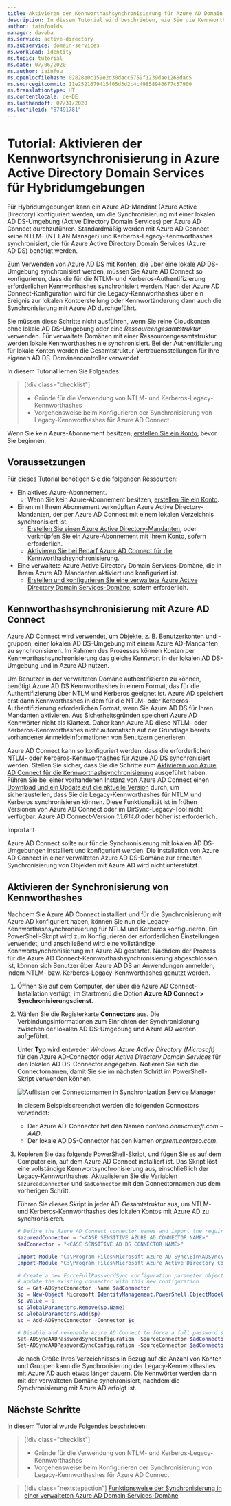```yaml
---
title: Aktivieren der Kennworthashsynchronisierung für Azure AD Domain Services | Microsoft-Dokumentation
description: In diesem Tutorial wird beschrieben, wie Sie die Kennworthashsynchronisierung mit Azure AD Connect in einer per Azure Active Directory Domain Services verwalteten Domäne aktivieren.
author: iainfoulds
manager: daveba
ms.service: active-directory
ms.subservice: domain-services
ms.workload: identity
ms.topic: tutorial
ms.date: 07/06/2020
ms.author: iainfou
ms.openlocfilehash: 02828e0c159e2d30dacc5759f1239dae1268dac5
ms.sourcegitcommit: 11e2521679415f05d3d2c4c49858940677c57900
ms.translationtype: HT
ms.contentlocale: de-DE
ms.lasthandoff: 07/31/2020
ms.locfileid: "87491781"
---
```

# <a name="tutorial-enable-password-synchronization-in-azure-active-directory-domain-services-for-hybrid-environments"></a>Tutorial: Aktivieren der Kennwortsynchronisierung in Azure Active Directory Domain Services für Hybridumgebungen

Für Hybridumgebungen kann ein Azure AD-Mandant (Azure Active Directory) konfiguriert werden, um die Synchronisierung mit einer lokalen AD DS-Umgebung (Active Directory Domain Services) per Azure AD Connect durchzuführen. Standardmäßig werden mit Azure AD Connect keine NTLM- (NT LAN Manager) und Kerberos-Legacy-Kennworthashes synchronisiert, die für Azure Active Directory Domain Services (Azure AD DS) benötigt werden.

Zum Verwenden von Azure AD DS mit Konten, die über eine lokale AD DS-Umgebung synchronisiert werden, müssen Sie Azure AD Connect so konfigurieren, dass die für die NTLM- und Kerberos-Authentifizierung erforderlichen Kennworthashes synchronisiert werden. Nach der Azure AD Connect-Konfiguration wird für die Legacy-Kennworthashes über ein Ereignis zur lokalen Kontoerstellung oder Kennwortänderung dann auch die Synchronisierung mit Azure AD durchgeführt.

Sie müssen diese Schritte nicht ausführen, wenn Sie reine Cloudkonten ohne lokale AD DS-Umgebung oder eine *Ressourcengesamtstruktur* verwenden. Für verwaltete Domänen mit einer Ressourcengesamtstruktur werden lokale Kennworthashes nie synchronisiert. Bei der Authentifizierung für lokale Konten werden die Gesamtstruktur-Vertrauensstellungen für Ihre eigenen AD DS-Domänencontroller verwendet.

In diesem Tutorial lernen Sie Folgendes:

> [!div class="checklist"]
> * Gründe für die Verwendung von NTLM- und Kerberos-Legacy-Kennworthashes
> * Vorgehensweise beim Konfigurieren der Synchronisierung von Legacy-Kennworthashes für Azure AD Connect

Wenn Sie kein Azure-Abonnement besitzen, [erstellen Sie ein Konto](https://azure.microsoft.com/free/?WT.mc_id=A261C142F), bevor Sie beginnen.

## <a name="prerequisites"></a>Voraussetzungen

Für dieses Tutorial benötigen Sie die folgenden Ressourcen:

* Ein aktives Azure-Abonnement.
    * Wenn Sie kein Azure-Abonnement besitzen, [erstellen Sie ein Konto](https://azure.microsoft.com/free/?WT.mc_id=A261C142F).
* Einen mit Ihrem Abonnement verknüpften Azure Active Directory-Mandanten, der per Azure AD Connect mit einem lokalen Verzeichnis synchronisiert ist.
    * [Erstellen Sie einen Azure Active Directory-Mandanten][create-azure-ad-tenant], oder [verknüpfen Sie ein Azure-Abonnement mit Ihrem Konto][associate-azure-ad-tenant], sofern erforderlich.
    * [Aktivieren Sie bei Bedarf Azure AD Connect für die Kennworthashsynchronisierung][enable-azure-ad-connect].
* Eine verwaltete Azure Active Directory Domain Services-Domäne, die in Ihrem Azure AD-Mandanten aktiviert und konfiguriert ist.
    * [Erstellen und konfigurieren Sie eine verwaltete Azure Active Directory Domain Services-Domäne][create-azure-ad-ds-instance], sofern erforderlich.

## <a name="password-hash-synchronization-using-azure-ad-connect"></a>Kennworthashsynchronisierung mit Azure AD Connect

Azure AD Connect wird verwendet, um Objekte, z. B. Benutzerkonten und -gruppen, einer lokalen AD DS-Umgebung mit einem Azure AD-Mandanten zu synchronisieren. Im Rahmen des Prozesses können Konten per Kennworthashsynchronisierung das gleiche Kennwort in der lokalen AD DS-Umgebung und in Azure AD nutzen.

Um Benutzer in der verwalteten Domäne authentifizieren zu können, benötigt Azure AD DS Kennworthashes in einem Format, das für die Authentifizierung über NTLM und Kerberos geeignet ist. Azure AD speichert erst dann Kennworthashes in dem für die NTLM- oder Kerberos-Authentifizierung erforderlichen Format, wenn Sie Azure AD DS für Ihren Mandanten aktivieren. Aus Sicherheitsgründen speichert Azure AD Kennwörter nicht als Klartext. Daher kann Azure AD diese NTLM- oder Kerberos-Kennworthashes nicht automatisch auf der Grundlage bereits vorhandener Anmeldeinformationen von Benutzern generieren.

Azure AD Connect kann so konfiguriert werden, dass die erforderlichen NTLM- oder Kerberos-Kennworthashes für Azure AD DS synchronisiert werden. Stellen Sie sicher, dass Sie die Schritte zum [Aktivieren von Azure AD Connect für die Kennworthashsynchronisierung][enable-azure-ad-connect] ausgeführt haben. Führen Sie bei einer vorhandenen Instanz von Azure AD Connect einen [Download und ein Update auf die aktuelle Version][azure-ad-connect-download] durch, um sicherzustellen, dass Sie die Legacy-Kennworthashes für NTLM und Kerberos synchronisieren können. Diese Funktionalität ist in frühen Versionen von Azure AD Connect oder im DirSync-Legacy-Tool nicht verfügbar. Azure AD Connect-Version *1.1.614.0* oder höher ist erforderlich.

> [!IMPORTANT]
> Azure AD Connect sollte nur für die Synchronisierung mit lokalen AD DS-Umgebungen installiert und konfiguriert werden. Die Installation von Azure AD Connect in einer verwalteten Azure AD DS-Domäne zur erneuten Synchronisierung von Objekten mit Azure AD wird nicht unterstützt.

## <a name="enable-synchronization-of-password-hashes"></a>Aktivieren der Synchronisierung von Kennworthashes

Nachdem Sie Azure AD Connect installiert und für die Synchronisierung mit Azure AD konfiguriert haben, können Sie nun die Legacy-Kennworthashsynchronisierung für NTLM und Kerberos konfigurieren. Ein PowerShell-Skript wird zum Konfigurieren der erforderlichen Einstellungen verwendet, und anschließend wird eine vollständige Kennwortsynchronisierung mit Azure AD gestartet. Nachdem der Prozess für die Azure AD Connect-Kennworthashsynchronisierung abgeschlossen ist, können sich Benutzer über Azure AD DS an Anwendungen anmelden, indem NTLM- bzw. Kerberos-Legacy-Kennworthashes genutzt werden.

1. Öffnen Sie auf dem Computer, der über die Azure AD Connect-Installation verfügt, im Startmenü die Option **Azure AD Connect > Synchronisierungsdienst**.
1. Wählen Sie die Registerkarte **Connectors** aus. Die Verbindungsinformationen zum Einrichten der Synchronisierung zwischen der lokalen AD DS-Umgebung und Azure AD werden aufgeführt.

    Unter **Typ** wird entweder *Windows Azure Active Directory (Microsoft)* für den Azure AD-Connector oder *Active Directory Domain Services* für den lokalen AD DS-Connector angegeben. Notieren Sie sich die Connectornamen, damit Sie sie im nächsten Schritt im PowerShell-Skript verwenden können.

    ![Auflisten der Connectornamen in Synchronization Service Manager](media/tutorial-configure-password-hash-sync/service-sync-manager.png)

    In diesem Beispielscreenshot werden die folgenden Connectors verwendet:

    * Der Azure AD-Connector hat den Namen *contoso.onmicrosoft.com – AAD*.
    * Der lokale AD DS-Connector hat den Namen *onprem.contoso.com*.

1. Kopieren Sie das folgende PowerShell-Skript, und fügen Sie es auf dem Computer ein, auf dem Azure AD Connect installiert ist. Das Skript löst eine vollständige Kennwortsynchronisierung aus, einschließlich der Legacy-Kennworthashes. Aktualisieren Sie die Variablen `$azureadConnector` und `$adConnector` mit den Connectornamen aus dem vorherigen Schritt.

    Führen Sie dieses Skript in jeder AD-Gesamtstruktur aus, um NTLM- und Kerberos-Kennworthashes des lokalen Kontos mit Azure AD zu synchronisieren.

    ```powershell
    # Define the Azure AD Connect connector names and import the required PowerShell module
    $azureadConnector = "<CASE SENSITIVE AZURE AD CONNECTOR NAME>"
    $adConnector = "<CASE SENSITIVE AD DS CONNECTOR NAME>"
    
    Import-Module "C:\Program Files\Microsoft Azure AD Sync\Bin\ADSync\ADSync.psd1"
    Import-Module "C:\Program Files\Microsoft Azure Active Directory Connect\AdSyncConfig\AdSyncConfig.psm1"

    # Create a new ForceFullPasswordSync configuration parameter object then
    # update the existing connector with this new configuration
    $c = Get-ADSyncConnector -Name $adConnector
    $p = New-Object Microsoft.IdentityManagement.PowerShell.ObjectModel.ConfigurationParameter "Microsoft.Synchronize.ForceFullPasswordSync", String, ConnectorGlobal, $null, $null, $null
    $p.Value = 1
    $c.GlobalParameters.Remove($p.Name)
    $c.GlobalParameters.Add($p)
    $c = Add-ADSyncConnector -Connector $c

    # Disable and re-enable Azure AD Connect to force a full password synchronization
    Set-ADSyncAADPasswordSyncConfiguration -SourceConnector $adConnector -TargetConnector $azureadConnector -Enable $false
    Set-ADSyncAADPasswordSyncConfiguration -SourceConnector $adConnector -TargetConnector $azureadConnector -Enable $true
    ```

    Je nach Größe Ihres Verzeichnisses in Bezug auf die Anzahl von Konten und Gruppen kann die Synchronisierung der Legacy-Kennworthashes mit Azure AD auch etwas länger dauern. Die Kennwörter werden dann mit der verwalteten Domäne synchronisiert, nachdem die Synchronisierung mit Azure AD erfolgt ist.

## <a name="next-steps"></a>Nächste Schritte

In diesem Tutorial wurde Folgendes beschrieben:

> [!div class="checklist"]
> * Gründe für die Verwendung von NTLM- und Kerberos-Legacy-Kennworthashes
> * Vorgehensweise beim Konfigurieren der Synchronisierung von Legacy-Kennworthashes für Azure AD Connect

> [!div class="nextstepaction"]
> [Funktionsweise der Synchronisierung in einer verwalteten Azure AD Domain Services-Domäne](synchronization.md)

<!-- INTERNAL LINKS -->
[create-azure-ad-tenant]: ../active-directory/fundamentals/sign-up-organization.md
[associate-azure-ad-tenant]: ../active-directory/fundamentals/active-directory-how-subscriptions-associated-directory.md
[create-azure-ad-ds-instance]: tutorial-create-instance.md
[enable-azure-ad-connect]: ../active-directory/hybrid/how-to-connect-install-express.md

<!-- EXTERNAL LINKS -->
[azure-ad-connect-download]: https://www.microsoft.com/download/details.aspx?id=47594
